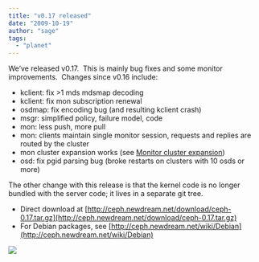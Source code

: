 ```yaml
---
title: "v0.17 released"
date: "2009-10-19"
author: "sage"
tags: 
  - "planet"
---
```


We’ve released v0.17.  This is mainly bug fixes and some monitor improvements.  Changes since v0.16 include:

- kclient: fix >1 mds mdsmap decoding
- kclient: fix mon subscription renewal
- osdmap: fix encoding bug (and resulting kclient crash)
- msgr: simplified policy, failure model, code
- mon: less push, more pull
- mon: clients maintain single monitor session, requests and replies are routed by the cluster
- mon cluster expansion works (see [Monitor cluster expansion](http://ceph.newdream.net/wiki/Monitor_cluster_expansion))
- osd: fix pgid parsing bug (broke restarts on clusters with 10 osds or more)

The other change with this release is that the kernel code is no longer bundled with the server code; it lives in a separate git tree.

- Direct download at [http://ceph.newdream.net/download/ceph-0.17.tar.gz](http://ceph.newdream.net/download/ceph-0.17.tar.gz)
- For Debian packages, see [http://ceph.newdream.net/wiki/Debian](http://ceph.newdream.net/wiki/Debian)

![](http://track.hubspot.com/__ptq.gif?a=268973&k=14&bu=http://ceph.com&r=http://ceph.com/releases/v017-released/&bvt=rss&p=wordpress)

